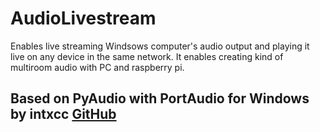 # AudioLivestream
Enables live streaming Windsows computer's audio output and playing it live on any device in the same network. It enables creating kind of multiroom audio with PC and raspberry pi.
## Based on PyAudio with PortAudio for Windows by intxcc  [GitHub](https://github.com/intxcc/pyaudio_portaudio)
